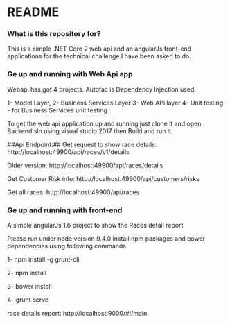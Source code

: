 # README #


### What is this repository for? ###

This is a simple .NET Core 2 web api and an angularJs front-end applications for the technical challenge I have been asked to do.



### Ge up and running with Web Api app ###

Webapi has got 4 projects. Autofac is Dependency Injection used. 

1- Model Layer, 
2- Business Services Layer
3- Web APi layer
4- Unit testing -  for Business Services unit testing

To get the web api application up and running just clone it and open Backend.sln using visual studio 2017 then Build and run it.

##Api Endpoint:##
Get request to show race details: http://localhost:49900/api/races/v1/details

Older version: http://localhost:49900/api/races/details

Get Customer Risk info: http://localhost:49900/api/customers/risks

Get all races: http://localhost:49900/api/races



### Ge up and running with front-end ###
A simple angularJs 1.6 project to show the Races detail report

Please run under node version 9.4.0
install npm packages and bower dependencies using following commands 

1- npm install -g grunt-cli

2- npm install

3- bower install

4- grunt serve

race details report: http://localhost:9000/#!/main


